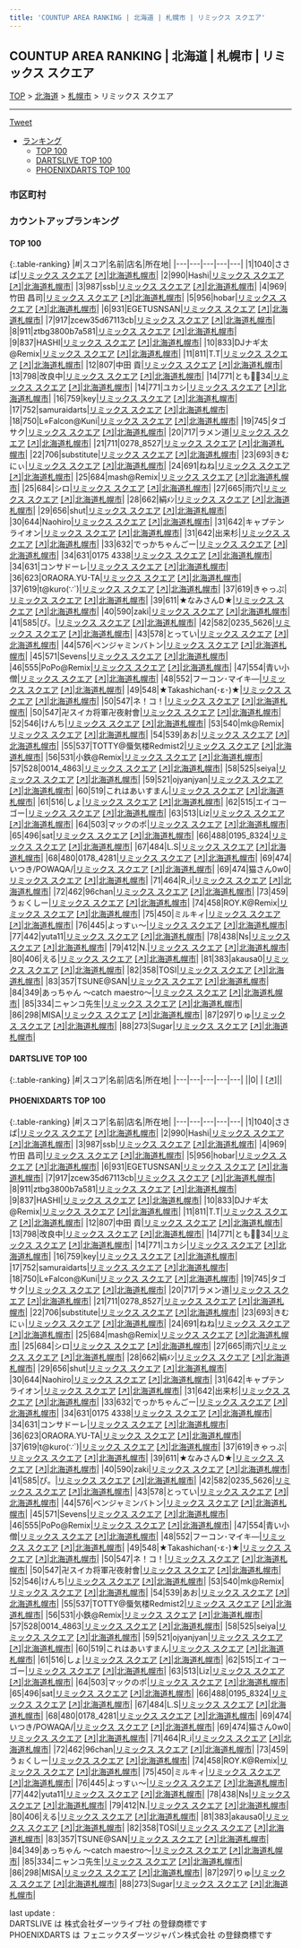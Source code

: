 ```yaml
---
title: 'COUNTUP AREA RANKING | 北海道 | 札幌市 | リミックス スクエア'
---
```

## COUNTUP AREA RANKING | 北海道 | 札幌市 | リミックス スクエア

[TOP](/darts/rank/) > [北海道](/darts/rank/北海道/) > [札幌市](/darts/rank/北海道/札幌市/) > リミックス スクエア

___

<a href="https://twitter.com/share?ref_src=twsrc%5Etfw" data-text="COUNTUP AREA RANKING | 北海道札幌市リミックス スクエア" class="twitter-share-button" data-hashtags="DARTSLIVE,PHOENIXDARTS,darts,ダーツ" data-show-count="false">Tweet</a>

* [ランキング](#カウントアップランキング)
    * [TOP 100](#top-100)
    * [DARTSLIVE TOP 100](#dartslive-top-100)
    * [PHOENIXDARTS TOP 100](#phoenixdarts-top-100)

### 市区町村

<ul>

</ul>

### カウントアップランキング

#### TOP 100



{:.table-ranking}
|#|スコア|名前|店名|所在地|
|---|---|---|---|---|
|1|1040|<span class="rank-name-pd">ささば</span>|<a href="/darts/rank/shops/10665.html">リミックス スクエア</a> <a href="https://vs.phoenixdarts.com/jp/shop/shopDetailInfo/s_10665?s_seq=10665">[↗]</a>|<a href="/darts/rank/北海道/札幌市">北海道札幌市</a>|
|2|990|<span class="rank-name-pd">Hashi</span>|<a href="/darts/rank/shops/10665.html">リミックス スクエア</a> <a href="https://vs.phoenixdarts.com/jp/shop/shopDetailInfo/s_10665?s_seq=10665">[↗]</a>|<a href="/darts/rank/北海道/札幌市">北海道札幌市</a>|
|3|987|<span class="rank-name-pd">ssb</span>|<a href="/darts/rank/shops/10665.html">リミックス スクエア</a> <a href="https://vs.phoenixdarts.com/jp/shop/shopDetailInfo/s_10665?s_seq=10665">[↗]</a>|<a href="/darts/rank/北海道/札幌市">北海道札幌市</a>|
|4|969|<span class="rank-name-pd"><span class="pro-icon-pd"></span>竹田 昌司</span>|<a href="/darts/rank/shops/10665.html">リミックス スクエア</a> <a href="https://vs.phoenixdarts.com/jp/shop/shopDetailInfo/s_10665?s_seq=10665">[↗]</a>|<a href="/darts/rank/北海道/札幌市">北海道札幌市</a>|
|5|956|<span class="rank-name-pd">hobar</span>|<a href="/darts/rank/shops/10665.html">リミックス スクエア</a> <a href="https://vs.phoenixdarts.com/jp/shop/shopDetailInfo/s_10665?s_seq=10665">[↗]</a>|<a href="/darts/rank/北海道/札幌市">北海道札幌市</a>|
|6|931|<span class="rank-name-pd">EGETUSNSAN</span>|<a href="/darts/rank/shops/10665.html">リミックス スクエア</a> <a href="https://vs.phoenixdarts.com/jp/shop/shopDetailInfo/s_10665?s_seq=10665">[↗]</a>|<a href="/darts/rank/北海道/札幌市">北海道札幌市</a>|
|7|917|<span class="rank-name-pd">zcew35d67113cb</span>|<a href="/darts/rank/shops/10665.html">リミックス スクエア</a> <a href="https://vs.phoenixdarts.com/jp/shop/shopDetailInfo/s_10665?s_seq=10665">[↗]</a>|<a href="/darts/rank/北海道/札幌市">北海道札幌市</a>|
|8|911|<span class="rank-name-pd">ztbg3800b7a581</span>|<a href="/darts/rank/shops/10665.html">リミックス スクエア</a> <a href="https://vs.phoenixdarts.com/jp/shop/shopDetailInfo/s_10665?s_seq=10665">[↗]</a>|<a href="/darts/rank/北海道/札幌市">北海道札幌市</a>|
|9|837|<span class="rank-name-pd">HASHI</span>|<a href="/darts/rank/shops/10665.html">リミックス スクエア</a> <a href="https://vs.phoenixdarts.com/jp/shop/shopDetailInfo/s_10665?s_seq=10665">[↗]</a>|<a href="/darts/rank/北海道/札幌市">北海道札幌市</a>|
|10|833|<span class="rank-name-pd">DJナギ太@Remix</span>|<a href="/darts/rank/shops/10665.html">リミックス スクエア</a> <a href="https://vs.phoenixdarts.com/jp/shop/shopDetailInfo/s_10665?s_seq=10665">[↗]</a>|<a href="/darts/rank/北海道/札幌市">北海道札幌市</a>|
|11|811|<span class="rank-name-pd">T.T</span>|<a href="/darts/rank/shops/10665.html">リミックス スクエア</a> <a href="https://vs.phoenixdarts.com/jp/shop/shopDetailInfo/s_10665?s_seq=10665">[↗]</a>|<a href="/darts/rank/北海道/札幌市">北海道札幌市</a>|
|12|807|<span class="rank-name-pd"><span class="pro-icon-pd"></span>中田 貢</span>|<a href="/darts/rank/shops/10665.html">リミックス スクエア</a> <a href="https://vs.phoenixdarts.com/jp/shop/shopDetailInfo/s_10665?s_seq=10665">[↗]</a>|<a href="/darts/rank/北海道/札幌市">北海道札幌市</a>|
|13|798|<span class="rank-name-pd">改良中</span>|<a href="/darts/rank/shops/10665.html">リミックス スクエア</a> <a href="https://vs.phoenixdarts.com/jp/shop/shopDetailInfo/s_10665?s_seq=10665">[↗]</a>|<a href="/darts/rank/北海道/札幌市">北海道札幌市</a>|
|14|771|<span class="rank-name-pd">とも🚗💨34</span>|<a href="/darts/rank/shops/10665.html">リミックス スクエア</a> <a href="https://vs.phoenixdarts.com/jp/shop/shopDetailInfo/s_10665?s_seq=10665">[↗]</a>|<a href="/darts/rank/北海道/札幌市">北海道札幌市</a>|
|14|771|<span class="rank-name-pd">ユカシ</span>|<a href="/darts/rank/shops/10665.html">リミックス スクエア</a> <a href="https://vs.phoenixdarts.com/jp/shop/shopDetailInfo/s_10665?s_seq=10665">[↗]</a>|<a href="/darts/rank/北海道/札幌市">北海道札幌市</a>|
|16|759|<span class="rank-name-pd">key</span>|<a href="/darts/rank/shops/10665.html">リミックス スクエア</a> <a href="https://vs.phoenixdarts.com/jp/shop/shopDetailInfo/s_10665?s_seq=10665">[↗]</a>|<a href="/darts/rank/北海道/札幌市">北海道札幌市</a>|
|17|752|<span class="rank-name-pd">samuraidarts</span>|<a href="/darts/rank/shops/10665.html">リミックス スクエア</a> <a href="https://vs.phoenixdarts.com/jp/shop/shopDetailInfo/s_10665?s_seq=10665">[↗]</a>|<a href="/darts/rank/北海道/札幌市">北海道札幌市</a>|
|18|750|<span class="rank-name-pd">L⭐︎Falcon@Kuni</span>|<a href="/darts/rank/shops/10665.html">リミックス スクエア</a> <a href="https://vs.phoenixdarts.com/jp/shop/shopDetailInfo/s_10665?s_seq=10665">[↗]</a>|<a href="/darts/rank/北海道/札幌市">北海道札幌市</a>|
|19|745|<span class="rank-name-pd">タゴサク</span>|<a href="/darts/rank/shops/10665.html">リミックス スクエア</a> <a href="https://vs.phoenixdarts.com/jp/shop/shopDetailInfo/s_10665?s_seq=10665">[↗]</a>|<a href="/darts/rank/北海道/札幌市">北海道札幌市</a>|
|20|717|<span class="rank-name-pd">ラメン道</span>|<a href="/darts/rank/shops/10665.html">リミックス スクエア</a> <a href="https://vs.phoenixdarts.com/jp/shop/shopDetailInfo/s_10665?s_seq=10665">[↗]</a>|<a href="/darts/rank/北海道/札幌市">北海道札幌市</a>|
|21|711|<span class="rank-name-pd">0278_8527</span>|<a href="/darts/rank/shops/10665.html">リミックス スクエア</a> <a href="https://vs.phoenixdarts.com/jp/shop/shopDetailInfo/s_10665?s_seq=10665">[↗]</a>|<a href="/darts/rank/北海道/札幌市">北海道札幌市</a>|
|22|706|<span class="rank-name-pd">substitute</span>|<a href="/darts/rank/shops/10665.html">リミックス スクエア</a> <a href="https://vs.phoenixdarts.com/jp/shop/shopDetailInfo/s_10665?s_seq=10665">[↗]</a>|<a href="/darts/rank/北海道/札幌市">北海道札幌市</a>|
|23|693|<span class="rank-name-pd">きむにぃ</span>|<a href="/darts/rank/shops/10665.html">リミックス スクエア</a> <a href="https://vs.phoenixdarts.com/jp/shop/shopDetailInfo/s_10665?s_seq=10665">[↗]</a>|<a href="/darts/rank/北海道/札幌市">北海道札幌市</a>|
|24|691|<span class="rank-name-pd">ねね</span>|<a href="/darts/rank/shops/10665.html">リミックス スクエア</a> <a href="https://vs.phoenixdarts.com/jp/shop/shopDetailInfo/s_10665?s_seq=10665">[↗]</a>|<a href="/darts/rank/北海道/札幌市">北海道札幌市</a>|
|25|684|<span class="rank-name-pd">mash@Remix</span>|<a href="/darts/rank/shops/10665.html">リミックス スクエア</a> <a href="https://vs.phoenixdarts.com/jp/shop/shopDetailInfo/s_10665?s_seq=10665">[↗]</a>|<a href="/darts/rank/北海道/札幌市">北海道札幌市</a>|
|25|684|<span class="rank-name-pd">シロ</span>|<a href="/darts/rank/shops/10665.html">リミックス スクエア</a> <a href="https://vs.phoenixdarts.com/jp/shop/shopDetailInfo/s_10665?s_seq=10665">[↗]</a>|<a href="/darts/rank/北海道/札幌市">北海道札幌市</a>|
|27|665|<span class="rank-name-pd">雨穴</span>|<a href="/darts/rank/shops/10665.html">リミックス スクエア</a> <a href="https://vs.phoenixdarts.com/jp/shop/shopDetailInfo/s_10665?s_seq=10665">[↗]</a>|<a href="/darts/rank/北海道/札幌市">北海道札幌市</a>|
|28|662|<span class="rank-name-pd">絹ﾒﾝ</span>|<a href="/darts/rank/shops/10665.html">リミックス スクエア</a> <a href="https://vs.phoenixdarts.com/jp/shop/shopDetailInfo/s_10665?s_seq=10665">[↗]</a>|<a href="/darts/rank/北海道/札幌市">北海道札幌市</a>|
|29|656|<span class="rank-name-pd">shut</span>|<a href="/darts/rank/shops/10665.html">リミックス スクエア</a> <a href="https://vs.phoenixdarts.com/jp/shop/shopDetailInfo/s_10665?s_seq=10665">[↗]</a>|<a href="/darts/rank/北海道/札幌市">北海道札幌市</a>|
|30|644|<span class="rank-name-pd">Naohiro</span>|<a href="/darts/rank/shops/10665.html">リミックス スクエア</a> <a href="https://vs.phoenixdarts.com/jp/shop/shopDetailInfo/s_10665?s_seq=10665">[↗]</a>|<a href="/darts/rank/北海道/札幌市">北海道札幌市</a>|
|31|642|<span class="rank-name-pd">キャプテンライオン</span>|<a href="/darts/rank/shops/10665.html">リミックス スクエア</a> <a href="https://vs.phoenixdarts.com/jp/shop/shopDetailInfo/s_10665?s_seq=10665">[↗]</a>|<a href="/darts/rank/北海道/札幌市">北海道札幌市</a>|
|31|642|<span class="rank-name-pd">出来杉</span>|<a href="/darts/rank/shops/10665.html">リミックス スクエア</a> <a href="https://vs.phoenixdarts.com/jp/shop/shopDetailInfo/s_10665?s_seq=10665">[↗]</a>|<a href="/darts/rank/北海道/札幌市">北海道札幌市</a>|
|33|632|<span class="rank-name-pd">でっかちゃんごー</span>|<a href="/darts/rank/shops/10665.html">リミックス スクエア</a> <a href="https://vs.phoenixdarts.com/jp/shop/shopDetailInfo/s_10665?s_seq=10665">[↗]</a>|<a href="/darts/rank/北海道/札幌市">北海道札幌市</a>|
|34|631|<span class="rank-name-pd">0175 4338</span>|<a href="/darts/rank/shops/10665.html">リミックス スクエア</a> <a href="https://vs.phoenixdarts.com/jp/shop/shopDetailInfo/s_10665?s_seq=10665">[↗]</a>|<a href="/darts/rank/北海道/札幌市">北海道札幌市</a>|
|34|631|<span class="rank-name-pd">コンサドーレ</span>|<a href="/darts/rank/shops/10665.html">リミックス スクエア</a> <a href="https://vs.phoenixdarts.com/jp/shop/shopDetailInfo/s_10665?s_seq=10665">[↗]</a>|<a href="/darts/rank/北海道/札幌市">北海道札幌市</a>|
|36|623|<span class="rank-name-pd">ORAORA.YU-TA</span>|<a href="/darts/rank/shops/10665.html">リミックス スクエア</a> <a href="https://vs.phoenixdarts.com/jp/shop/shopDetailInfo/s_10665?s_seq=10665">[↗]</a>|<a href="/darts/rank/北海道/札幌市">北海道札幌市</a>|
|37|619|<span class="rank-name-pd">t@kuro(∵`)</span>|<a href="/darts/rank/shops/10665.html">リミックス スクエア</a> <a href="https://vs.phoenixdarts.com/jp/shop/shopDetailInfo/s_10665?s_seq=10665">[↗]</a>|<a href="/darts/rank/北海道/札幌市">北海道札幌市</a>|
|37|619|<span class="rank-name-pd">きゃっぷ</span>|<a href="/darts/rank/shops/10665.html">リミックス スクエア</a> <a href="https://vs.phoenixdarts.com/jp/shop/shopDetailInfo/s_10665?s_seq=10665">[↗]</a>|<a href="/darts/rank/北海道/札幌市">北海道札幌市</a>|
|39|611|<span class="rank-name-pd">★なみさんD★</span>|<a href="/darts/rank/shops/10665.html">リミックス スクエア</a> <a href="https://vs.phoenixdarts.com/jp/shop/shopDetailInfo/s_10665?s_seq=10665">[↗]</a>|<a href="/darts/rank/北海道/札幌市">北海道札幌市</a>|
|40|590|<span class="rank-name-pd">zaki</span>|<a href="/darts/rank/shops/10665.html">リミックス スクエア</a> <a href="https://vs.phoenixdarts.com/jp/shop/shopDetailInfo/s_10665?s_seq=10665">[↗]</a>|<a href="/darts/rank/北海道/札幌市">北海道札幌市</a>|
|41|585|<span class="rank-name-pd">ぴ。</span>|<a href="/darts/rank/shops/10665.html">リミックス スクエア</a> <a href="https://vs.phoenixdarts.com/jp/shop/shopDetailInfo/s_10665?s_seq=10665">[↗]</a>|<a href="/darts/rank/北海道/札幌市">北海道札幌市</a>|
|42|582|<span class="rank-name-pd">0235_5626</span>|<a href="/darts/rank/shops/10665.html">リミックス スクエア</a> <a href="https://vs.phoenixdarts.com/jp/shop/shopDetailInfo/s_10665?s_seq=10665">[↗]</a>|<a href="/darts/rank/北海道/札幌市">北海道札幌市</a>|
|43|578|<span class="rank-name-pd">とってい</span>|<a href="/darts/rank/shops/10665.html">リミックス スクエア</a> <a href="https://vs.phoenixdarts.com/jp/shop/shopDetailInfo/s_10665?s_seq=10665">[↗]</a>|<a href="/darts/rank/北海道/札幌市">北海道札幌市</a>|
|44|576|<span class="rank-name-pd">ベンジャミンバトン</span>|<a href="/darts/rank/shops/10665.html">リミックス スクエア</a> <a href="https://vs.phoenixdarts.com/jp/shop/shopDetailInfo/s_10665?s_seq=10665">[↗]</a>|<a href="/darts/rank/北海道/札幌市">北海道札幌市</a>|
|45|571|<span class="rank-name-pd">Sevens</span>|<a href="/darts/rank/shops/10665.html">リミックス スクエア</a> <a href="https://vs.phoenixdarts.com/jp/shop/shopDetailInfo/s_10665?s_seq=10665">[↗]</a>|<a href="/darts/rank/北海道/札幌市">北海道札幌市</a>|
|46|555|<span class="rank-name-pd">PoPo@Remix</span>|<a href="/darts/rank/shops/10665.html">リミックス スクエア</a> <a href="https://vs.phoenixdarts.com/jp/shop/shopDetailInfo/s_10665?s_seq=10665">[↗]</a>|<a href="/darts/rank/北海道/札幌市">北海道札幌市</a>|
|47|554|<span class="rank-name-pd">青い小僧</span>|<a href="/darts/rank/shops/10665.html">リミックス スクエア</a> <a href="https://vs.phoenixdarts.com/jp/shop/shopDetailInfo/s_10665?s_seq=10665">[↗]</a>|<a href="/darts/rank/北海道/札幌市">北海道札幌市</a>|
|48|552|<span class="rank-name-pd">フーコン･マイキ―</span>|<a href="/darts/rank/shops/10665.html">リミックス スクエア</a> <a href="https://vs.phoenixdarts.com/jp/shop/shopDetailInfo/s_10665?s_seq=10665">[↗]</a>|<a href="/darts/rank/北海道/札幌市">北海道札幌市</a>|
|49|548|<span class="rank-name-pd">★Takashichan(･ε･)★</span>|<a href="/darts/rank/shops/10665.html">リミックス スクエア</a> <a href="https://vs.phoenixdarts.com/jp/shop/shopDetailInfo/s_10665?s_seq=10665">[↗]</a>|<a href="/darts/rank/北海道/札幌市">北海道札幌市</a>|
|50|547|<span class="rank-name-pd">ネ！コ！</span>|<a href="/darts/rank/shops/10665.html">リミックス スクエア</a> <a href="https://vs.phoenixdarts.com/jp/shop/shopDetailInfo/s_10665?s_seq=10665">[↗]</a>|<a href="/darts/rank/北海道/札幌市">北海道札幌市</a>|
|50|547|<span class="rank-name-pd">卍スイカ将軍卍夜射會</span>|<a href="/darts/rank/shops/10665.html">リミックス スクエア</a> <a href="https://vs.phoenixdarts.com/jp/shop/shopDetailInfo/s_10665?s_seq=10665">[↗]</a>|<a href="/darts/rank/北海道/札幌市">北海道札幌市</a>|
|52|546|<span class="rank-name-pd">けんち</span>|<a href="/darts/rank/shops/10665.html">リミックス スクエア</a> <a href="https://vs.phoenixdarts.com/jp/shop/shopDetailInfo/s_10665?s_seq=10665">[↗]</a>|<a href="/darts/rank/北海道/札幌市">北海道札幌市</a>|
|53|540|<span class="rank-name-pd">mk@Remix</span>|<a href="/darts/rank/shops/10665.html">リミックス スクエア</a> <a href="https://vs.phoenixdarts.com/jp/shop/shopDetailInfo/s_10665?s_seq=10665">[↗]</a>|<a href="/darts/rank/北海道/札幌市">北海道札幌市</a>|
|54|539|<span class="rank-name-pd">あお</span>|<a href="/darts/rank/shops/10665.html">リミックス スクエア</a> <a href="https://vs.phoenixdarts.com/jp/shop/shopDetailInfo/s_10665?s_seq=10665">[↗]</a>|<a href="/darts/rank/北海道/札幌市">北海道札幌市</a>|
|55|537|<span class="rank-name-pd">TOTTY@蜃気楼Redmist2</span>|<a href="/darts/rank/shops/10665.html">リミックス スクエア</a> <a href="https://vs.phoenixdarts.com/jp/shop/shopDetailInfo/s_10665?s_seq=10665">[↗]</a>|<a href="/darts/rank/北海道/札幌市">北海道札幌市</a>|
|56|531|<span class="rank-name-pd">小鉄@Remix</span>|<a href="/darts/rank/shops/10665.html">リミックス スクエア</a> <a href="https://vs.phoenixdarts.com/jp/shop/shopDetailInfo/s_10665?s_seq=10665">[↗]</a>|<a href="/darts/rank/北海道/札幌市">北海道札幌市</a>|
|57|528|<span class="rank-name-pd">0014_4863</span>|<a href="/darts/rank/shops/10665.html">リミックス スクエア</a> <a href="https://vs.phoenixdarts.com/jp/shop/shopDetailInfo/s_10665?s_seq=10665">[↗]</a>|<a href="/darts/rank/北海道/札幌市">北海道札幌市</a>|
|58|525|<span class="rank-name-pd">seiya</span>|<a href="/darts/rank/shops/10665.html">リミックス スクエア</a> <a href="https://vs.phoenixdarts.com/jp/shop/shopDetailInfo/s_10665?s_seq=10665">[↗]</a>|<a href="/darts/rank/北海道/札幌市">北海道札幌市</a>|
|59|521|<span class="rank-name-pd">ojyanjyan</span>|<a href="/darts/rank/shops/10665.html">リミックス スクエア</a> <a href="https://vs.phoenixdarts.com/jp/shop/shopDetailInfo/s_10665?s_seq=10665">[↗]</a>|<a href="/darts/rank/北海道/札幌市">北海道札幌市</a>|
|60|519|<span class="rank-name-pd">これはあいすまん</span>|<a href="/darts/rank/shops/10665.html">リミックス スクエア</a> <a href="https://vs.phoenixdarts.com/jp/shop/shopDetailInfo/s_10665?s_seq=10665">[↗]</a>|<a href="/darts/rank/北海道/札幌市">北海道札幌市</a>|
|61|516|<span class="rank-name-pd">しょ</span>|<a href="/darts/rank/shops/10665.html">リミックス スクエア</a> <a href="https://vs.phoenixdarts.com/jp/shop/shopDetailInfo/s_10665?s_seq=10665">[↗]</a>|<a href="/darts/rank/北海道/札幌市">北海道札幌市</a>|
|62|515|<span class="rank-name-pd">エイコーゴー</span>|<a href="/darts/rank/shops/10665.html">リミックス スクエア</a> <a href="https://vs.phoenixdarts.com/jp/shop/shopDetailInfo/s_10665?s_seq=10665">[↗]</a>|<a href="/darts/rank/北海道/札幌市">北海道札幌市</a>|
|63|513|<span class="rank-name-pd">Liz</span>|<a href="/darts/rank/shops/10665.html">リミックス スクエア</a> <a href="https://vs.phoenixdarts.com/jp/shop/shopDetailInfo/s_10665?s_seq=10665">[↗]</a>|<a href="/darts/rank/北海道/札幌市">北海道札幌市</a>|
|64|503|<span class="rank-name-pd">マックのポ</span>|<a href="/darts/rank/shops/10665.html">リミックス スクエア</a> <a href="https://vs.phoenixdarts.com/jp/shop/shopDetailInfo/s_10665?s_seq=10665">[↗]</a>|<a href="/darts/rank/北海道/札幌市">北海道札幌市</a>|
|65|496|<span class="rank-name-pd">sat</span>|<a href="/darts/rank/shops/10665.html">リミックス スクエア</a> <a href="https://vs.phoenixdarts.com/jp/shop/shopDetailInfo/s_10665?s_seq=10665">[↗]</a>|<a href="/darts/rank/北海道/札幌市">北海道札幌市</a>|
|66|488|<span class="rank-name-pd">0195_8324</span>|<a href="/darts/rank/shops/10665.html">リミックス スクエア</a> <a href="https://vs.phoenixdarts.com/jp/shop/shopDetailInfo/s_10665?s_seq=10665">[↗]</a>|<a href="/darts/rank/北海道/札幌市">北海道札幌市</a>|
|67|484|<span class="rank-name-pd">L.S</span>|<a href="/darts/rank/shops/10665.html">リミックス スクエア</a> <a href="https://vs.phoenixdarts.com/jp/shop/shopDetailInfo/s_10665?s_seq=10665">[↗]</a>|<a href="/darts/rank/北海道/札幌市">北海道札幌市</a>|
|68|480|<span class="rank-name-pd">0178_4281</span>|<a href="/darts/rank/shops/10665.html">リミックス スクエア</a> <a href="https://vs.phoenixdarts.com/jp/shop/shopDetailInfo/s_10665?s_seq=10665">[↗]</a>|<a href="/darts/rank/北海道/札幌市">北海道札幌市</a>|
|69|474|<span class="rank-name-pd">いつき/POWAQA/</span>|<a href="/darts/rank/shops/10665.html">リミックス スクエア</a> <a href="https://vs.phoenixdarts.com/jp/shop/shopDetailInfo/s_10665?s_seq=10665">[↗]</a>|<a href="/darts/rank/北海道/札幌市">北海道札幌市</a>|
|69|474|<span class="rank-name-pd">猫さん0w0</span>|<a href="/darts/rank/shops/10665.html">リミックス スクエア</a> <a href="https://vs.phoenixdarts.com/jp/shop/shopDetailInfo/s_10665?s_seq=10665">[↗]</a>|<a href="/darts/rank/北海道/札幌市">北海道札幌市</a>|
|71|464|<span class="rank-name-pd">R_i</span>|<a href="/darts/rank/shops/10665.html">リミックス スクエア</a> <a href="https://vs.phoenixdarts.com/jp/shop/shopDetailInfo/s_10665?s_seq=10665">[↗]</a>|<a href="/darts/rank/北海道/札幌市">北海道札幌市</a>|
|72|462|<span class="rank-name-pd">96chan</span>|<a href="/darts/rank/shops/10665.html">リミックス スクエア</a> <a href="https://vs.phoenixdarts.com/jp/shop/shopDetailInfo/s_10665?s_seq=10665">[↗]</a>|<a href="/darts/rank/北海道/札幌市">北海道札幌市</a>|
|73|459|<span class="rank-name-pd">うぉくしー</span>|<a href="/darts/rank/shops/10665.html">リミックス スクエア</a> <a href="https://vs.phoenixdarts.com/jp/shop/shopDetailInfo/s_10665?s_seq=10665">[↗]</a>|<a href="/darts/rank/北海道/札幌市">北海道札幌市</a>|
|74|458|<span class="rank-name-pd">ROY.K@Remix</span>|<a href="/darts/rank/shops/10665.html">リミックス スクエア</a> <a href="https://vs.phoenixdarts.com/jp/shop/shopDetailInfo/s_10665?s_seq=10665">[↗]</a>|<a href="/darts/rank/北海道/札幌市">北海道札幌市</a>|
|75|450|<span class="rank-name-pd">ミルキィ</span>|<a href="/darts/rank/shops/10665.html">リミックス スクエア</a> <a href="https://vs.phoenixdarts.com/jp/shop/shopDetailInfo/s_10665?s_seq=10665">[↗]</a>|<a href="/darts/rank/北海道/札幌市">北海道札幌市</a>|
|76|445|<span class="rank-name-pd">よっすぃ～</span>|<a href="/darts/rank/shops/10665.html">リミックス スクエア</a> <a href="https://vs.phoenixdarts.com/jp/shop/shopDetailInfo/s_10665?s_seq=10665">[↗]</a>|<a href="/darts/rank/北海道/札幌市">北海道札幌市</a>|
|77|442|<span class="rank-name-pd">yuta11</span>|<a href="/darts/rank/shops/10665.html">リミックス スクエア</a> <a href="https://vs.phoenixdarts.com/jp/shop/shopDetailInfo/s_10665?s_seq=10665">[↗]</a>|<a href="/darts/rank/北海道/札幌市">北海道札幌市</a>|
|78|438|<span class="rank-name-pd">Ns</span>|<a href="/darts/rank/shops/10665.html">リミックス スクエア</a> <a href="https://vs.phoenixdarts.com/jp/shop/shopDetailInfo/s_10665?s_seq=10665">[↗]</a>|<a href="/darts/rank/北海道/札幌市">北海道札幌市</a>|
|79|412|<span class="rank-name-pd">N.</span>|<a href="/darts/rank/shops/10665.html">リミックス スクエア</a> <a href="https://vs.phoenixdarts.com/jp/shop/shopDetailInfo/s_10665?s_seq=10665">[↗]</a>|<a href="/darts/rank/北海道/札幌市">北海道札幌市</a>|
|80|406|<span class="rank-name-pd">える</span>|<a href="/darts/rank/shops/10665.html">リミックス スクエア</a> <a href="https://vs.phoenixdarts.com/jp/shop/shopDetailInfo/s_10665?s_seq=10665">[↗]</a>|<a href="/darts/rank/北海道/札幌市">北海道札幌市</a>|
|81|383|<span class="rank-name-pd">akausa0</span>|<a href="/darts/rank/shops/10665.html">リミックス スクエア</a> <a href="https://vs.phoenixdarts.com/jp/shop/shopDetailInfo/s_10665?s_seq=10665">[↗]</a>|<a href="/darts/rank/北海道/札幌市">北海道札幌市</a>|
|82|358|<span class="rank-name-pd">TOSI</span>|<a href="/darts/rank/shops/10665.html">リミックス スクエア</a> <a href="https://vs.phoenixdarts.com/jp/shop/shopDetailInfo/s_10665?s_seq=10665">[↗]</a>|<a href="/darts/rank/北海道/札幌市">北海道札幌市</a>|
|83|357|<span class="rank-name-pd">TSUNE@SAN</span>|<a href="/darts/rank/shops/10665.html">リミックス スクエア</a> <a href="https://vs.phoenixdarts.com/jp/shop/shopDetailInfo/s_10665?s_seq=10665">[↗]</a>|<a href="/darts/rank/北海道/札幌市">北海道札幌市</a>|
|84|349|<span class="rank-name-pd">あっちゃん ～catch maestro～</span>|<a href="/darts/rank/shops/10665.html">リミックス スクエア</a> <a href="https://vs.phoenixdarts.com/jp/shop/shopDetailInfo/s_10665?s_seq=10665">[↗]</a>|<a href="/darts/rank/北海道/札幌市">北海道札幌市</a>|
|85|334|<span class="rank-name-pd">ニャンコ先生</span>|<a href="/darts/rank/shops/10665.html">リミックス スクエア</a> <a href="https://vs.phoenixdarts.com/jp/shop/shopDetailInfo/s_10665?s_seq=10665">[↗]</a>|<a href="/darts/rank/北海道/札幌市">北海道札幌市</a>|
|86|298|<span class="rank-name-pd">MISA</span>|<a href="/darts/rank/shops/10665.html">リミックス スクエア</a> <a href="https://vs.phoenixdarts.com/jp/shop/shopDetailInfo/s_10665?s_seq=10665">[↗]</a>|<a href="/darts/rank/北海道/札幌市">北海道札幌市</a>|
|87|297|<span class="rank-name-pd">りゅ</span>|<a href="/darts/rank/shops/10665.html">リミックス スクエア</a> <a href="https://vs.phoenixdarts.com/jp/shop/shopDetailInfo/s_10665?s_seq=10665">[↗]</a>|<a href="/darts/rank/北海道/札幌市">北海道札幌市</a>|
|88|273|<span class="rank-name-pd">Sugar</span>|<a href="/darts/rank/shops/10665.html">リミックス スクエア</a> <a href="https://vs.phoenixdarts.com/jp/shop/shopDetailInfo/s_10665?s_seq=10665">[↗]</a>|<a href="/darts/rank/北海道/札幌市">北海道札幌市</a>|


#### DARTSLIVE TOP 100



{:.table-ranking}
|#|スコア|名前|店名|所在地|
|---|---|---|---|---|
||0|<span class="rank-name-dl"> </span>|<a href="/darts/rank/shops/.html"></a> <a href="">[↗]</a>|<a href="/darts/rank//"></a>|


#### PHOENIXDARTS TOP 100



{:.table-ranking}
|#|スコア|名前|店名|所在地|
|---|---|---|---|---|
|1|1040|<span class="rank-name-pd">ささば</span>|<a href="/darts/rank/shops/10665.html">リミックス スクエア</a> <a href="https://vs.phoenixdarts.com/jp/shop/shopDetailInfo/s_10665?s_seq=10665">[↗]</a>|<a href="/darts/rank/北海道/札幌市">北海道札幌市</a>|
|2|990|<span class="rank-name-pd">Hashi</span>|<a href="/darts/rank/shops/10665.html">リミックス スクエア</a> <a href="https://vs.phoenixdarts.com/jp/shop/shopDetailInfo/s_10665?s_seq=10665">[↗]</a>|<a href="/darts/rank/北海道/札幌市">北海道札幌市</a>|
|3|987|<span class="rank-name-pd">ssb</span>|<a href="/darts/rank/shops/10665.html">リミックス スクエア</a> <a href="https://vs.phoenixdarts.com/jp/shop/shopDetailInfo/s_10665?s_seq=10665">[↗]</a>|<a href="/darts/rank/北海道/札幌市">北海道札幌市</a>|
|4|969|<span class="rank-name-pd"><span class="pro-icon-pd"></span>竹田 昌司</span>|<a href="/darts/rank/shops/10665.html">リミックス スクエア</a> <a href="https://vs.phoenixdarts.com/jp/shop/shopDetailInfo/s_10665?s_seq=10665">[↗]</a>|<a href="/darts/rank/北海道/札幌市">北海道札幌市</a>|
|5|956|<span class="rank-name-pd">hobar</span>|<a href="/darts/rank/shops/10665.html">リミックス スクエア</a> <a href="https://vs.phoenixdarts.com/jp/shop/shopDetailInfo/s_10665?s_seq=10665">[↗]</a>|<a href="/darts/rank/北海道/札幌市">北海道札幌市</a>|
|6|931|<span class="rank-name-pd">EGETUSNSAN</span>|<a href="/darts/rank/shops/10665.html">リミックス スクエア</a> <a href="https://vs.phoenixdarts.com/jp/shop/shopDetailInfo/s_10665?s_seq=10665">[↗]</a>|<a href="/darts/rank/北海道/札幌市">北海道札幌市</a>|
|7|917|<span class="rank-name-pd">zcew35d67113cb</span>|<a href="/darts/rank/shops/10665.html">リミックス スクエア</a> <a href="https://vs.phoenixdarts.com/jp/shop/shopDetailInfo/s_10665?s_seq=10665">[↗]</a>|<a href="/darts/rank/北海道/札幌市">北海道札幌市</a>|
|8|911|<span class="rank-name-pd">ztbg3800b7a581</span>|<a href="/darts/rank/shops/10665.html">リミックス スクエア</a> <a href="https://vs.phoenixdarts.com/jp/shop/shopDetailInfo/s_10665?s_seq=10665">[↗]</a>|<a href="/darts/rank/北海道/札幌市">北海道札幌市</a>|
|9|837|<span class="rank-name-pd">HASHI</span>|<a href="/darts/rank/shops/10665.html">リミックス スクエア</a> <a href="https://vs.phoenixdarts.com/jp/shop/shopDetailInfo/s_10665?s_seq=10665">[↗]</a>|<a href="/darts/rank/北海道/札幌市">北海道札幌市</a>|
|10|833|<span class="rank-name-pd">DJナギ太@Remix</span>|<a href="/darts/rank/shops/10665.html">リミックス スクエア</a> <a href="https://vs.phoenixdarts.com/jp/shop/shopDetailInfo/s_10665?s_seq=10665">[↗]</a>|<a href="/darts/rank/北海道/札幌市">北海道札幌市</a>|
|11|811|<span class="rank-name-pd">T.T</span>|<a href="/darts/rank/shops/10665.html">リミックス スクエア</a> <a href="https://vs.phoenixdarts.com/jp/shop/shopDetailInfo/s_10665?s_seq=10665">[↗]</a>|<a href="/darts/rank/北海道/札幌市">北海道札幌市</a>|
|12|807|<span class="rank-name-pd"><span class="pro-icon-pd"></span>中田 貢</span>|<a href="/darts/rank/shops/10665.html">リミックス スクエア</a> <a href="https://vs.phoenixdarts.com/jp/shop/shopDetailInfo/s_10665?s_seq=10665">[↗]</a>|<a href="/darts/rank/北海道/札幌市">北海道札幌市</a>|
|13|798|<span class="rank-name-pd">改良中</span>|<a href="/darts/rank/shops/10665.html">リミックス スクエア</a> <a href="https://vs.phoenixdarts.com/jp/shop/shopDetailInfo/s_10665?s_seq=10665">[↗]</a>|<a href="/darts/rank/北海道/札幌市">北海道札幌市</a>|
|14|771|<span class="rank-name-pd">とも🚗💨34</span>|<a href="/darts/rank/shops/10665.html">リミックス スクエア</a> <a href="https://vs.phoenixdarts.com/jp/shop/shopDetailInfo/s_10665?s_seq=10665">[↗]</a>|<a href="/darts/rank/北海道/札幌市">北海道札幌市</a>|
|14|771|<span class="rank-name-pd">ユカシ</span>|<a href="/darts/rank/shops/10665.html">リミックス スクエア</a> <a href="https://vs.phoenixdarts.com/jp/shop/shopDetailInfo/s_10665?s_seq=10665">[↗]</a>|<a href="/darts/rank/北海道/札幌市">北海道札幌市</a>|
|16|759|<span class="rank-name-pd">key</span>|<a href="/darts/rank/shops/10665.html">リミックス スクエア</a> <a href="https://vs.phoenixdarts.com/jp/shop/shopDetailInfo/s_10665?s_seq=10665">[↗]</a>|<a href="/darts/rank/北海道/札幌市">北海道札幌市</a>|
|17|752|<span class="rank-name-pd">samuraidarts</span>|<a href="/darts/rank/shops/10665.html">リミックス スクエア</a> <a href="https://vs.phoenixdarts.com/jp/shop/shopDetailInfo/s_10665?s_seq=10665">[↗]</a>|<a href="/darts/rank/北海道/札幌市">北海道札幌市</a>|
|18|750|<span class="rank-name-pd">L⭐︎Falcon@Kuni</span>|<a href="/darts/rank/shops/10665.html">リミックス スクエア</a> <a href="https://vs.phoenixdarts.com/jp/shop/shopDetailInfo/s_10665?s_seq=10665">[↗]</a>|<a href="/darts/rank/北海道/札幌市">北海道札幌市</a>|
|19|745|<span class="rank-name-pd">タゴサク</span>|<a href="/darts/rank/shops/10665.html">リミックス スクエア</a> <a href="https://vs.phoenixdarts.com/jp/shop/shopDetailInfo/s_10665?s_seq=10665">[↗]</a>|<a href="/darts/rank/北海道/札幌市">北海道札幌市</a>|
|20|717|<span class="rank-name-pd">ラメン道</span>|<a href="/darts/rank/shops/10665.html">リミックス スクエア</a> <a href="https://vs.phoenixdarts.com/jp/shop/shopDetailInfo/s_10665?s_seq=10665">[↗]</a>|<a href="/darts/rank/北海道/札幌市">北海道札幌市</a>|
|21|711|<span class="rank-name-pd">0278_8527</span>|<a href="/darts/rank/shops/10665.html">リミックス スクエア</a> <a href="https://vs.phoenixdarts.com/jp/shop/shopDetailInfo/s_10665?s_seq=10665">[↗]</a>|<a href="/darts/rank/北海道/札幌市">北海道札幌市</a>|
|22|706|<span class="rank-name-pd">substitute</span>|<a href="/darts/rank/shops/10665.html">リミックス スクエア</a> <a href="https://vs.phoenixdarts.com/jp/shop/shopDetailInfo/s_10665?s_seq=10665">[↗]</a>|<a href="/darts/rank/北海道/札幌市">北海道札幌市</a>|
|23|693|<span class="rank-name-pd">きむにぃ</span>|<a href="/darts/rank/shops/10665.html">リミックス スクエア</a> <a href="https://vs.phoenixdarts.com/jp/shop/shopDetailInfo/s_10665?s_seq=10665">[↗]</a>|<a href="/darts/rank/北海道/札幌市">北海道札幌市</a>|
|24|691|<span class="rank-name-pd">ねね</span>|<a href="/darts/rank/shops/10665.html">リミックス スクエア</a> <a href="https://vs.phoenixdarts.com/jp/shop/shopDetailInfo/s_10665?s_seq=10665">[↗]</a>|<a href="/darts/rank/北海道/札幌市">北海道札幌市</a>|
|25|684|<span class="rank-name-pd">mash@Remix</span>|<a href="/darts/rank/shops/10665.html">リミックス スクエア</a> <a href="https://vs.phoenixdarts.com/jp/shop/shopDetailInfo/s_10665?s_seq=10665">[↗]</a>|<a href="/darts/rank/北海道/札幌市">北海道札幌市</a>|
|25|684|<span class="rank-name-pd">シロ</span>|<a href="/darts/rank/shops/10665.html">リミックス スクエア</a> <a href="https://vs.phoenixdarts.com/jp/shop/shopDetailInfo/s_10665?s_seq=10665">[↗]</a>|<a href="/darts/rank/北海道/札幌市">北海道札幌市</a>|
|27|665|<span class="rank-name-pd">雨穴</span>|<a href="/darts/rank/shops/10665.html">リミックス スクエア</a> <a href="https://vs.phoenixdarts.com/jp/shop/shopDetailInfo/s_10665?s_seq=10665">[↗]</a>|<a href="/darts/rank/北海道/札幌市">北海道札幌市</a>|
|28|662|<span class="rank-name-pd">絹ﾒﾝ</span>|<a href="/darts/rank/shops/10665.html">リミックス スクエア</a> <a href="https://vs.phoenixdarts.com/jp/shop/shopDetailInfo/s_10665?s_seq=10665">[↗]</a>|<a href="/darts/rank/北海道/札幌市">北海道札幌市</a>|
|29|656|<span class="rank-name-pd">shut</span>|<a href="/darts/rank/shops/10665.html">リミックス スクエア</a> <a href="https://vs.phoenixdarts.com/jp/shop/shopDetailInfo/s_10665?s_seq=10665">[↗]</a>|<a href="/darts/rank/北海道/札幌市">北海道札幌市</a>|
|30|644|<span class="rank-name-pd">Naohiro</span>|<a href="/darts/rank/shops/10665.html">リミックス スクエア</a> <a href="https://vs.phoenixdarts.com/jp/shop/shopDetailInfo/s_10665?s_seq=10665">[↗]</a>|<a href="/darts/rank/北海道/札幌市">北海道札幌市</a>|
|31|642|<span class="rank-name-pd">キャプテンライオン</span>|<a href="/darts/rank/shops/10665.html">リミックス スクエア</a> <a href="https://vs.phoenixdarts.com/jp/shop/shopDetailInfo/s_10665?s_seq=10665">[↗]</a>|<a href="/darts/rank/北海道/札幌市">北海道札幌市</a>|
|31|642|<span class="rank-name-pd">出来杉</span>|<a href="/darts/rank/shops/10665.html">リミックス スクエア</a> <a href="https://vs.phoenixdarts.com/jp/shop/shopDetailInfo/s_10665?s_seq=10665">[↗]</a>|<a href="/darts/rank/北海道/札幌市">北海道札幌市</a>|
|33|632|<span class="rank-name-pd">でっかちゃんごー</span>|<a href="/darts/rank/shops/10665.html">リミックス スクエア</a> <a href="https://vs.phoenixdarts.com/jp/shop/shopDetailInfo/s_10665?s_seq=10665">[↗]</a>|<a href="/darts/rank/北海道/札幌市">北海道札幌市</a>|
|34|631|<span class="rank-name-pd">0175 4338</span>|<a href="/darts/rank/shops/10665.html">リミックス スクエア</a> <a href="https://vs.phoenixdarts.com/jp/shop/shopDetailInfo/s_10665?s_seq=10665">[↗]</a>|<a href="/darts/rank/北海道/札幌市">北海道札幌市</a>|
|34|631|<span class="rank-name-pd">コンサドーレ</span>|<a href="/darts/rank/shops/10665.html">リミックス スクエア</a> <a href="https://vs.phoenixdarts.com/jp/shop/shopDetailInfo/s_10665?s_seq=10665">[↗]</a>|<a href="/darts/rank/北海道/札幌市">北海道札幌市</a>|
|36|623|<span class="rank-name-pd">ORAORA.YU-TA</span>|<a href="/darts/rank/shops/10665.html">リミックス スクエア</a> <a href="https://vs.phoenixdarts.com/jp/shop/shopDetailInfo/s_10665?s_seq=10665">[↗]</a>|<a href="/darts/rank/北海道/札幌市">北海道札幌市</a>|
|37|619|<span class="rank-name-pd">t@kuro(∵`)</span>|<a href="/darts/rank/shops/10665.html">リミックス スクエア</a> <a href="https://vs.phoenixdarts.com/jp/shop/shopDetailInfo/s_10665?s_seq=10665">[↗]</a>|<a href="/darts/rank/北海道/札幌市">北海道札幌市</a>|
|37|619|<span class="rank-name-pd">きゃっぷ</span>|<a href="/darts/rank/shops/10665.html">リミックス スクエア</a> <a href="https://vs.phoenixdarts.com/jp/shop/shopDetailInfo/s_10665?s_seq=10665">[↗]</a>|<a href="/darts/rank/北海道/札幌市">北海道札幌市</a>|
|39|611|<span class="rank-name-pd">★なみさんD★</span>|<a href="/darts/rank/shops/10665.html">リミックス スクエア</a> <a href="https://vs.phoenixdarts.com/jp/shop/shopDetailInfo/s_10665?s_seq=10665">[↗]</a>|<a href="/darts/rank/北海道/札幌市">北海道札幌市</a>|
|40|590|<span class="rank-name-pd">zaki</span>|<a href="/darts/rank/shops/10665.html">リミックス スクエア</a> <a href="https://vs.phoenixdarts.com/jp/shop/shopDetailInfo/s_10665?s_seq=10665">[↗]</a>|<a href="/darts/rank/北海道/札幌市">北海道札幌市</a>|
|41|585|<span class="rank-name-pd">ぴ。</span>|<a href="/darts/rank/shops/10665.html">リミックス スクエア</a> <a href="https://vs.phoenixdarts.com/jp/shop/shopDetailInfo/s_10665?s_seq=10665">[↗]</a>|<a href="/darts/rank/北海道/札幌市">北海道札幌市</a>|
|42|582|<span class="rank-name-pd">0235_5626</span>|<a href="/darts/rank/shops/10665.html">リミックス スクエア</a> <a href="https://vs.phoenixdarts.com/jp/shop/shopDetailInfo/s_10665?s_seq=10665">[↗]</a>|<a href="/darts/rank/北海道/札幌市">北海道札幌市</a>|
|43|578|<span class="rank-name-pd">とってい</span>|<a href="/darts/rank/shops/10665.html">リミックス スクエア</a> <a href="https://vs.phoenixdarts.com/jp/shop/shopDetailInfo/s_10665?s_seq=10665">[↗]</a>|<a href="/darts/rank/北海道/札幌市">北海道札幌市</a>|
|44|576|<span class="rank-name-pd">ベンジャミンバトン</span>|<a href="/darts/rank/shops/10665.html">リミックス スクエア</a> <a href="https://vs.phoenixdarts.com/jp/shop/shopDetailInfo/s_10665?s_seq=10665">[↗]</a>|<a href="/darts/rank/北海道/札幌市">北海道札幌市</a>|
|45|571|<span class="rank-name-pd">Sevens</span>|<a href="/darts/rank/shops/10665.html">リミックス スクエア</a> <a href="https://vs.phoenixdarts.com/jp/shop/shopDetailInfo/s_10665?s_seq=10665">[↗]</a>|<a href="/darts/rank/北海道/札幌市">北海道札幌市</a>|
|46|555|<span class="rank-name-pd">PoPo@Remix</span>|<a href="/darts/rank/shops/10665.html">リミックス スクエア</a> <a href="https://vs.phoenixdarts.com/jp/shop/shopDetailInfo/s_10665?s_seq=10665">[↗]</a>|<a href="/darts/rank/北海道/札幌市">北海道札幌市</a>|
|47|554|<span class="rank-name-pd">青い小僧</span>|<a href="/darts/rank/shops/10665.html">リミックス スクエア</a> <a href="https://vs.phoenixdarts.com/jp/shop/shopDetailInfo/s_10665?s_seq=10665">[↗]</a>|<a href="/darts/rank/北海道/札幌市">北海道札幌市</a>|
|48|552|<span class="rank-name-pd">フーコン･マイキ―</span>|<a href="/darts/rank/shops/10665.html">リミックス スクエア</a> <a href="https://vs.phoenixdarts.com/jp/shop/shopDetailInfo/s_10665?s_seq=10665">[↗]</a>|<a href="/darts/rank/北海道/札幌市">北海道札幌市</a>|
|49|548|<span class="rank-name-pd">★Takashichan(･ε･)★</span>|<a href="/darts/rank/shops/10665.html">リミックス スクエア</a> <a href="https://vs.phoenixdarts.com/jp/shop/shopDetailInfo/s_10665?s_seq=10665">[↗]</a>|<a href="/darts/rank/北海道/札幌市">北海道札幌市</a>|
|50|547|<span class="rank-name-pd">ネ！コ！</span>|<a href="/darts/rank/shops/10665.html">リミックス スクエア</a> <a href="https://vs.phoenixdarts.com/jp/shop/shopDetailInfo/s_10665?s_seq=10665">[↗]</a>|<a href="/darts/rank/北海道/札幌市">北海道札幌市</a>|
|50|547|<span class="rank-name-pd">卍スイカ将軍卍夜射會</span>|<a href="/darts/rank/shops/10665.html">リミックス スクエア</a> <a href="https://vs.phoenixdarts.com/jp/shop/shopDetailInfo/s_10665?s_seq=10665">[↗]</a>|<a href="/darts/rank/北海道/札幌市">北海道札幌市</a>|
|52|546|<span class="rank-name-pd">けんち</span>|<a href="/darts/rank/shops/10665.html">リミックス スクエア</a> <a href="https://vs.phoenixdarts.com/jp/shop/shopDetailInfo/s_10665?s_seq=10665">[↗]</a>|<a href="/darts/rank/北海道/札幌市">北海道札幌市</a>|
|53|540|<span class="rank-name-pd">mk@Remix</span>|<a href="/darts/rank/shops/10665.html">リミックス スクエア</a> <a href="https://vs.phoenixdarts.com/jp/shop/shopDetailInfo/s_10665?s_seq=10665">[↗]</a>|<a href="/darts/rank/北海道/札幌市">北海道札幌市</a>|
|54|539|<span class="rank-name-pd">あお</span>|<a href="/darts/rank/shops/10665.html">リミックス スクエア</a> <a href="https://vs.phoenixdarts.com/jp/shop/shopDetailInfo/s_10665?s_seq=10665">[↗]</a>|<a href="/darts/rank/北海道/札幌市">北海道札幌市</a>|
|55|537|<span class="rank-name-pd">TOTTY@蜃気楼Redmist2</span>|<a href="/darts/rank/shops/10665.html">リミックス スクエア</a> <a href="https://vs.phoenixdarts.com/jp/shop/shopDetailInfo/s_10665?s_seq=10665">[↗]</a>|<a href="/darts/rank/北海道/札幌市">北海道札幌市</a>|
|56|531|<span class="rank-name-pd">小鉄@Remix</span>|<a href="/darts/rank/shops/10665.html">リミックス スクエア</a> <a href="https://vs.phoenixdarts.com/jp/shop/shopDetailInfo/s_10665?s_seq=10665">[↗]</a>|<a href="/darts/rank/北海道/札幌市">北海道札幌市</a>|
|57|528|<span class="rank-name-pd">0014_4863</span>|<a href="/darts/rank/shops/10665.html">リミックス スクエア</a> <a href="https://vs.phoenixdarts.com/jp/shop/shopDetailInfo/s_10665?s_seq=10665">[↗]</a>|<a href="/darts/rank/北海道/札幌市">北海道札幌市</a>|
|58|525|<span class="rank-name-pd">seiya</span>|<a href="/darts/rank/shops/10665.html">リミックス スクエア</a> <a href="https://vs.phoenixdarts.com/jp/shop/shopDetailInfo/s_10665?s_seq=10665">[↗]</a>|<a href="/darts/rank/北海道/札幌市">北海道札幌市</a>|
|59|521|<span class="rank-name-pd">ojyanjyan</span>|<a href="/darts/rank/shops/10665.html">リミックス スクエア</a> <a href="https://vs.phoenixdarts.com/jp/shop/shopDetailInfo/s_10665?s_seq=10665">[↗]</a>|<a href="/darts/rank/北海道/札幌市">北海道札幌市</a>|
|60|519|<span class="rank-name-pd">これはあいすまん</span>|<a href="/darts/rank/shops/10665.html">リミックス スクエア</a> <a href="https://vs.phoenixdarts.com/jp/shop/shopDetailInfo/s_10665?s_seq=10665">[↗]</a>|<a href="/darts/rank/北海道/札幌市">北海道札幌市</a>|
|61|516|<span class="rank-name-pd">しょ</span>|<a href="/darts/rank/shops/10665.html">リミックス スクエア</a> <a href="https://vs.phoenixdarts.com/jp/shop/shopDetailInfo/s_10665?s_seq=10665">[↗]</a>|<a href="/darts/rank/北海道/札幌市">北海道札幌市</a>|
|62|515|<span class="rank-name-pd">エイコーゴー</span>|<a href="/darts/rank/shops/10665.html">リミックス スクエア</a> <a href="https://vs.phoenixdarts.com/jp/shop/shopDetailInfo/s_10665?s_seq=10665">[↗]</a>|<a href="/darts/rank/北海道/札幌市">北海道札幌市</a>|
|63|513|<span class="rank-name-pd">Liz</span>|<a href="/darts/rank/shops/10665.html">リミックス スクエア</a> <a href="https://vs.phoenixdarts.com/jp/shop/shopDetailInfo/s_10665?s_seq=10665">[↗]</a>|<a href="/darts/rank/北海道/札幌市">北海道札幌市</a>|
|64|503|<span class="rank-name-pd">マックのポ</span>|<a href="/darts/rank/shops/10665.html">リミックス スクエア</a> <a href="https://vs.phoenixdarts.com/jp/shop/shopDetailInfo/s_10665?s_seq=10665">[↗]</a>|<a href="/darts/rank/北海道/札幌市">北海道札幌市</a>|
|65|496|<span class="rank-name-pd">sat</span>|<a href="/darts/rank/shops/10665.html">リミックス スクエア</a> <a href="https://vs.phoenixdarts.com/jp/shop/shopDetailInfo/s_10665?s_seq=10665">[↗]</a>|<a href="/darts/rank/北海道/札幌市">北海道札幌市</a>|
|66|488|<span class="rank-name-pd">0195_8324</span>|<a href="/darts/rank/shops/10665.html">リミックス スクエア</a> <a href="https://vs.phoenixdarts.com/jp/shop/shopDetailInfo/s_10665?s_seq=10665">[↗]</a>|<a href="/darts/rank/北海道/札幌市">北海道札幌市</a>|
|67|484|<span class="rank-name-pd">L.S</span>|<a href="/darts/rank/shops/10665.html">リミックス スクエア</a> <a href="https://vs.phoenixdarts.com/jp/shop/shopDetailInfo/s_10665?s_seq=10665">[↗]</a>|<a href="/darts/rank/北海道/札幌市">北海道札幌市</a>|
|68|480|<span class="rank-name-pd">0178_4281</span>|<a href="/darts/rank/shops/10665.html">リミックス スクエア</a> <a href="https://vs.phoenixdarts.com/jp/shop/shopDetailInfo/s_10665?s_seq=10665">[↗]</a>|<a href="/darts/rank/北海道/札幌市">北海道札幌市</a>|
|69|474|<span class="rank-name-pd">いつき/POWAQA/</span>|<a href="/darts/rank/shops/10665.html">リミックス スクエア</a> <a href="https://vs.phoenixdarts.com/jp/shop/shopDetailInfo/s_10665?s_seq=10665">[↗]</a>|<a href="/darts/rank/北海道/札幌市">北海道札幌市</a>|
|69|474|<span class="rank-name-pd">猫さん0w0</span>|<a href="/darts/rank/shops/10665.html">リミックス スクエア</a> <a href="https://vs.phoenixdarts.com/jp/shop/shopDetailInfo/s_10665?s_seq=10665">[↗]</a>|<a href="/darts/rank/北海道/札幌市">北海道札幌市</a>|
|71|464|<span class="rank-name-pd">R_i</span>|<a href="/darts/rank/shops/10665.html">リミックス スクエア</a> <a href="https://vs.phoenixdarts.com/jp/shop/shopDetailInfo/s_10665?s_seq=10665">[↗]</a>|<a href="/darts/rank/北海道/札幌市">北海道札幌市</a>|
|72|462|<span class="rank-name-pd">96chan</span>|<a href="/darts/rank/shops/10665.html">リミックス スクエア</a> <a href="https://vs.phoenixdarts.com/jp/shop/shopDetailInfo/s_10665?s_seq=10665">[↗]</a>|<a href="/darts/rank/北海道/札幌市">北海道札幌市</a>|
|73|459|<span class="rank-name-pd">うぉくしー</span>|<a href="/darts/rank/shops/10665.html">リミックス スクエア</a> <a href="https://vs.phoenixdarts.com/jp/shop/shopDetailInfo/s_10665?s_seq=10665">[↗]</a>|<a href="/darts/rank/北海道/札幌市">北海道札幌市</a>|
|74|458|<span class="rank-name-pd">ROY.K@Remix</span>|<a href="/darts/rank/shops/10665.html">リミックス スクエア</a> <a href="https://vs.phoenixdarts.com/jp/shop/shopDetailInfo/s_10665?s_seq=10665">[↗]</a>|<a href="/darts/rank/北海道/札幌市">北海道札幌市</a>|
|75|450|<span class="rank-name-pd">ミルキィ</span>|<a href="/darts/rank/shops/10665.html">リミックス スクエア</a> <a href="https://vs.phoenixdarts.com/jp/shop/shopDetailInfo/s_10665?s_seq=10665">[↗]</a>|<a href="/darts/rank/北海道/札幌市">北海道札幌市</a>|
|76|445|<span class="rank-name-pd">よっすぃ～</span>|<a href="/darts/rank/shops/10665.html">リミックス スクエア</a> <a href="https://vs.phoenixdarts.com/jp/shop/shopDetailInfo/s_10665?s_seq=10665">[↗]</a>|<a href="/darts/rank/北海道/札幌市">北海道札幌市</a>|
|77|442|<span class="rank-name-pd">yuta11</span>|<a href="/darts/rank/shops/10665.html">リミックス スクエア</a> <a href="https://vs.phoenixdarts.com/jp/shop/shopDetailInfo/s_10665?s_seq=10665">[↗]</a>|<a href="/darts/rank/北海道/札幌市">北海道札幌市</a>|
|78|438|<span class="rank-name-pd">Ns</span>|<a href="/darts/rank/shops/10665.html">リミックス スクエア</a> <a href="https://vs.phoenixdarts.com/jp/shop/shopDetailInfo/s_10665?s_seq=10665">[↗]</a>|<a href="/darts/rank/北海道/札幌市">北海道札幌市</a>|
|79|412|<span class="rank-name-pd">N.</span>|<a href="/darts/rank/shops/10665.html">リミックス スクエア</a> <a href="https://vs.phoenixdarts.com/jp/shop/shopDetailInfo/s_10665?s_seq=10665">[↗]</a>|<a href="/darts/rank/北海道/札幌市">北海道札幌市</a>|
|80|406|<span class="rank-name-pd">える</span>|<a href="/darts/rank/shops/10665.html">リミックス スクエア</a> <a href="https://vs.phoenixdarts.com/jp/shop/shopDetailInfo/s_10665?s_seq=10665">[↗]</a>|<a href="/darts/rank/北海道/札幌市">北海道札幌市</a>|
|81|383|<span class="rank-name-pd">akausa0</span>|<a href="/darts/rank/shops/10665.html">リミックス スクエア</a> <a href="https://vs.phoenixdarts.com/jp/shop/shopDetailInfo/s_10665?s_seq=10665">[↗]</a>|<a href="/darts/rank/北海道/札幌市">北海道札幌市</a>|
|82|358|<span class="rank-name-pd">TOSI</span>|<a href="/darts/rank/shops/10665.html">リミックス スクエア</a> <a href="https://vs.phoenixdarts.com/jp/shop/shopDetailInfo/s_10665?s_seq=10665">[↗]</a>|<a href="/darts/rank/北海道/札幌市">北海道札幌市</a>|
|83|357|<span class="rank-name-pd">TSUNE@SAN</span>|<a href="/darts/rank/shops/10665.html">リミックス スクエア</a> <a href="https://vs.phoenixdarts.com/jp/shop/shopDetailInfo/s_10665?s_seq=10665">[↗]</a>|<a href="/darts/rank/北海道/札幌市">北海道札幌市</a>|
|84|349|<span class="rank-name-pd">あっちゃん ～catch maestro～</span>|<a href="/darts/rank/shops/10665.html">リミックス スクエア</a> <a href="https://vs.phoenixdarts.com/jp/shop/shopDetailInfo/s_10665?s_seq=10665">[↗]</a>|<a href="/darts/rank/北海道/札幌市">北海道札幌市</a>|
|85|334|<span class="rank-name-pd">ニャンコ先生</span>|<a href="/darts/rank/shops/10665.html">リミックス スクエア</a> <a href="https://vs.phoenixdarts.com/jp/shop/shopDetailInfo/s_10665?s_seq=10665">[↗]</a>|<a href="/darts/rank/北海道/札幌市">北海道札幌市</a>|
|86|298|<span class="rank-name-pd">MISA</span>|<a href="/darts/rank/shops/10665.html">リミックス スクエア</a> <a href="https://vs.phoenixdarts.com/jp/shop/shopDetailInfo/s_10665?s_seq=10665">[↗]</a>|<a href="/darts/rank/北海道/札幌市">北海道札幌市</a>|
|87|297|<span class="rank-name-pd">りゅ</span>|<a href="/darts/rank/shops/10665.html">リミックス スクエア</a> <a href="https://vs.phoenixdarts.com/jp/shop/shopDetailInfo/s_10665?s_seq=10665">[↗]</a>|<a href="/darts/rank/北海道/札幌市">北海道札幌市</a>|
|88|273|<span class="rank-name-pd">Sugar</span>|<a href="/darts/rank/shops/10665.html">リミックス スクエア</a> <a href="https://vs.phoenixdarts.com/jp/shop/shopDetailInfo/s_10665?s_seq=10665">[↗]</a>|<a href="/darts/rank/北海道/札幌市">北海道札幌市</a>|


<div class="footer border-top border-gray-light mt-5 pt-3 text-right text-gray">
    last update : <span style="font-weight: italic" id="foot_last_modified"></span><br />
    DARTSLIVE は 株式会社ダーツライブ社 の登録商標です<br />
    PHOENIXDARTS は フェニックスダーツジャパン株式会社 の登録商標です<br />
</div>

<script src="https://cdnjs.cloudflare.com/ajax/libs/jquery.tablesorter/2.31.3/js/jquery.tablesorter.min.js" integrity="sha512-qzgd5cYSZcosqpzpn7zF2ZId8f/8CHmFKZ8j7mU4OUXTNRd5g+ZHBPsgKEwoqxCtdQvExE5LprwwPAgoicguNg==" crossorigin="anonymous" referrerpolicy="no-referrer"></script>
<link rel="stylesheet" href="https://cdnjs.cloudflare.com/ajax/libs/jquery.tablesorter/2.31.3/css/theme.default.min.css" integrity="sha512-wghhOJkjQX0Lh3NSWvNKeZ0ZpNn+SPVXX1Qyc9OCaogADktxrBiBdKGDoqVUOyhStvMBmJQ8ZdMHiR3wuEq8+w==" crossorigin="anonymous" referrerpolicy="no-referrer" />
<script>
$(function() {
    $(".table-ranking").tablesorter({sortList:[[0, 0]]});
    $("#foot_last_modified").text(formatDate(new Date(document.lastModified), 'yyyy-MM-dd HH:mm:ss'));
});
</script>

<script async src="https://platform.twitter.com/widgets.js" charset="utf-8"></script>